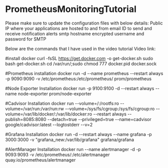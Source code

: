 # PrometheusMonitoringTutorial

Please make sure to update the configuration files with below details:
        Public IP where your applications are hosted
to and from email ID to send and receive notification alerts
smtp hostname
encrypted username and password for SMTP


Below are the commands that I have used in the video tutorial
Video link:


#install docker
curl -fsSL https://get.docker.com -o get-docker.sh
sudo bash get-docker.sh
cd /var/run/;sudo chmod 777 docker.pid docker.sock

#Prometheus installation
docker run -d --name prometheus --restart always -p 9090:9090 -v /etc/prometheus:/etc/prometheus/ prom/prometheus

#Node Exporter Installation
docker run -p 9100:9100 -d --restart always --name node-exporter prom/node-exporter

#Cadvisor Installation
docker run --volume=/:/rootfs:ro --volume=/var/run:/var/run:rw --volume=/sys/fs/cgroup:/sys/fs/cgroup:ro --volume=/var/lib/docker/:/var/lib/docker:ro --restart always --publish=8085:8080 --detach=true --privileged=true --name=cadvisor google/cadvisor:latest --logtostderr --v=2

#Grafana Installation
docker run -d --restart always --name grafana -p 3000:3000 -v "grafana_new:/var/lib/grafana" grafana/grafana

#AlertManager Installation
docker run --name alertmanager -d -p 9093:9093 -v /etc/prometheus/:/etc/alertmanager quay.io/prometheus/alertmanager
